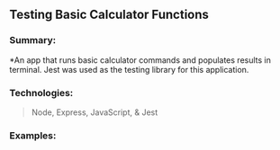 ## Testing Basic Calculator Functions

### Summary:
*An app that runs basic calculator commands and populates results in terminal. Jest was used as the testing library for this application. 

### Technologies:
  >Node,
  >Express,
  >JavaScript, &
  >Jest

### Examples: 


